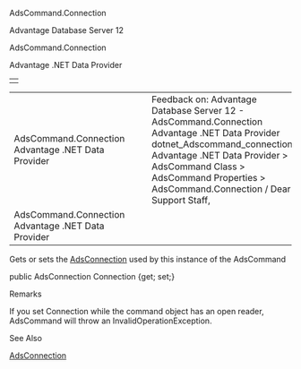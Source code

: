 AdsCommand.Connection




Advantage Database Server 12  

AdsCommand.Connection

Advantage .NET Data Provider

|  |
| --- |
|  |

|  |  |  |  |  |
| --- | --- | --- | --- | --- |
| AdsCommand.Connection  Advantage .NET Data Provider |  |  | Feedback on: Advantage Database Server 12 - AdsCommand.Connection Advantage .NET Data Provider dotnet\_Adscommand\_connection Advantage .NET Data Provider > AdsCommand Class > AdsCommand Properties > AdsCommand.Connection / Dear Support Staff, |  |
| AdsCommand.Connection  Advantage .NET Data Provider |  |  |  |  |

Gets or sets the [AdsConnection](dotnet_adsconnection.htm) used by this instance of the AdsCommand

public AdsConnection Connection {get; set;}

Remarks

If you set Connection while the command object has an open reader, AdsCommand will throw an InvalidOperationException.

See Also

[AdsConnection](dotnet_adsconnection.htm)